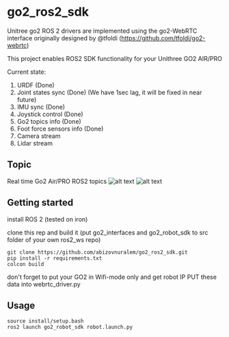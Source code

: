 # go2_ros2_sdk
Unitree go2 ROS 2 drivers are implemented using the go2-WebRTC interface originally designed by @tfoldi (https://github.com/tfoldi/go2-webrtc)

This project enables ROS2 SDK functionality for your Unithree GO2 AIR/PRO

Current state:
1. URDF (Done)
2. Joint states sync (Done) (We have 1sec lag, it will be fixed in near future)
3. IMU sync (Done)
4. Joystick control (Done)
6. Go2 topics info (Done)
7. Foot force sensors info (Done)
8. Camera stream
9. Lidar stream

## Topic
Real time Go2 Air/PRO ROS2 topics
![alt text](https://github.com/abizovnuralem/go2_ros2_sdk/blob/master/topics_2.png?raw=true)
![alt text](https://github.com/abizovnuralem/go2_ros2_sdk/blob/master/topics_1.png?raw=true)


## Getting started

install ROS 2 (tested on iron)

clone this rep and build it (put go2_interfaces and go2_robot_sdk to src folder of your own ros2_ws repo)
```
git clone https://github.com/abizovnuralem/go2_ros2_sdk.git
pip install -r requirements.txt
colcon build
```

don't forget to put your GO2 in Wifi-mode only and get robot IP
PUT these data into webrtc_driver.py

## Usage
```
source install/setup.bash
ros2 launch go2_robot_sdk robot.launch.py
```


